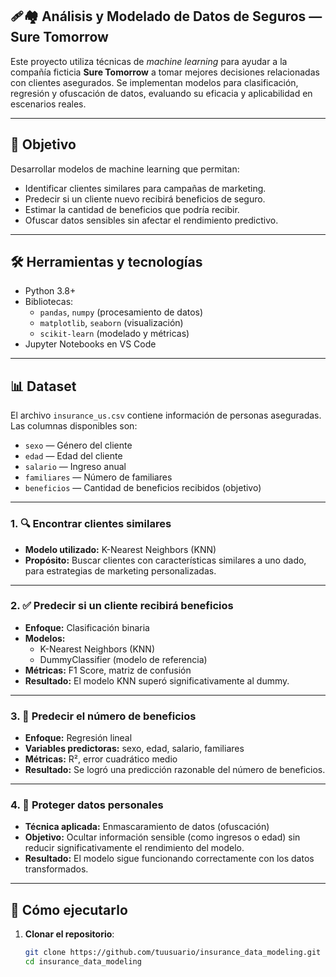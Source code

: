 ## ️‍🩹🏘️ Análisis y Modelado de Datos de Seguros — Sure Tomorrow

Este proyecto utiliza técnicas de *machine learning* para ayudar a la compañía ficticia **Sure Tomorrow** a tomar mejores decisiones relacionadas con clientes asegurados. Se implementan modelos para clasificación, regresión y ofuscación de datos, evaluando su eficacia y aplicabilidad en escenarios reales.

---

## 🎯 Objetivo

Desarrollar modelos de machine learning que permitan:

- Identificar clientes similares para campañas de marketing.
- Predecir si un cliente nuevo recibirá beneficios de seguro.
- Estimar la cantidad de beneficios que podría recibir.
- Ofuscar datos sensibles sin afectar el rendimiento predictivo.

---

## 🛠️ Herramientas y tecnologías

- Python 3.8+
- Bibliotecas:  
  - `pandas`, `numpy` (procesamiento de datos)  
  - `matplotlib`, `seaborn` (visualización)  
  - `scikit-learn` (modelado y métricas)
- Jupyter Notebooks en VS Code

---

## 📊 Dataset

El archivo `insurance_us.csv` contiene información de personas aseguradas. Las columnas disponibles son:

- `sexo` — Género del cliente  
- `edad` — Edad del cliente  
- `salario` — Ingreso anual  
- `familiares` — Número de familiares  
- `beneficios` — Cantidad de beneficios recibidos (objetivo)

---

### 1. 🔍 Encontrar clientes similares

- **Modelo utilizado:** K-Nearest Neighbors (KNN)
- **Propósito:** Buscar clientes con características similares a uno dado, para estrategias de marketing personalizadas.

---

### 2. ✅ Predecir si un cliente recibirá beneficios

- **Enfoque:** Clasificación binaria
- **Modelos:**  
  - K-Nearest Neighbors (KNN)  
  - DummyClassifier (modelo de referencia)
- **Métricas:** F1 Score, matriz de confusión
- **Resultado:** El modelo KNN superó significativamente al dummy.

---

### 3. 🔢 Predecir el número de beneficios

- **Enfoque:** Regresión lineal
- **Variables predictoras:** sexo, edad, salario, familiares
- **Métricas:** R², error cuadrático medio
- **Resultado:** Se logró una predicción razonable del número de beneficios.

---

### 4. 🔐 Proteger datos personales

- **Técnica aplicada:** Enmascaramiento de datos (ofuscación)
- **Objetivo:** Ocultar información sensible (como ingresos o edad) sin reducir significativamente el rendimiento del modelo.
- **Resultado:** El modelo sigue funcionando correctamente con los datos transformados.

---

## 🚀 Cómo ejecutarlo

1. **Clonar el repositorio**:
   ```bash
   git clone https://github.com/tuusuario/insurance_data_modeling.git
   cd insurance_data_modeling

